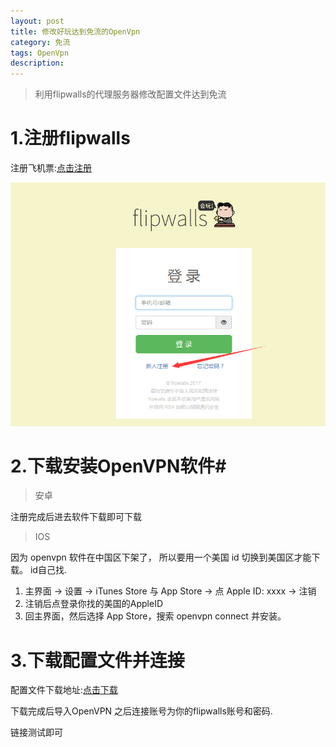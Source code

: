 ```yaml
---
layout: post
title: 修改好玩达到免流的OpenVpn
category: 免流
tags: OpenVpn
description: 
---
```


> 利用flipwalls的代理服务器修改配置文件达到免流

# 1.注册flipwalls #

 注册飞机票:[点击注册](http://dwz.cn/ht2q4vr1 "点击注册")

![注册](/posts/ml/flipwallsReg.png)

# 2.下载安装OpenVPN软件#
>安卓

注册完成后进去软件下载即可下载

>IOS

因为 openvpn 软件在中国区下架了，
所以要用一个美国 id 切换到美国区才能下载。
id自己找.

1. 主界面 -> 设置 -> iTunes Store 与 App Store -> 点 Apple ID: xxxx -> 注销
2. 注销后点登录你找的美国的AppleID
3. 回主界面，然后选择 App Store，搜索 openvpn connect 并安装。


# 3.下载配置文件并连接 #

配置文件下载地址:[点击下载](https://github.com/Townwang/openVpnMlConfig)

下载完成后导入OpenVPN  之后连接账号为你的flipwalls账号和密码.

链接测试即可





	







